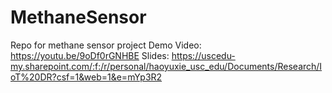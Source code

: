# MethaneSensor
Repo for methane sensor project
Demo Video: https://youtu.be/9oDf0rGNHBE 
Slides: https://uscedu-my.sharepoint.com/:f:/r/personal/haoyuxie_usc_edu/Documents/Research/IoT%20DR?csf=1&web=1&e=mYp3R2
